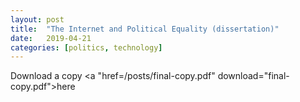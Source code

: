 ```yaml
---
layout: post
title:  "The Internet and Political Equality (dissertation)"
date:   2019-04-21
categories: [politics, technology]
---
```


Download a copy <a "href=/posts/final-copy.pdf" download="final-copy.pdf">here</a>